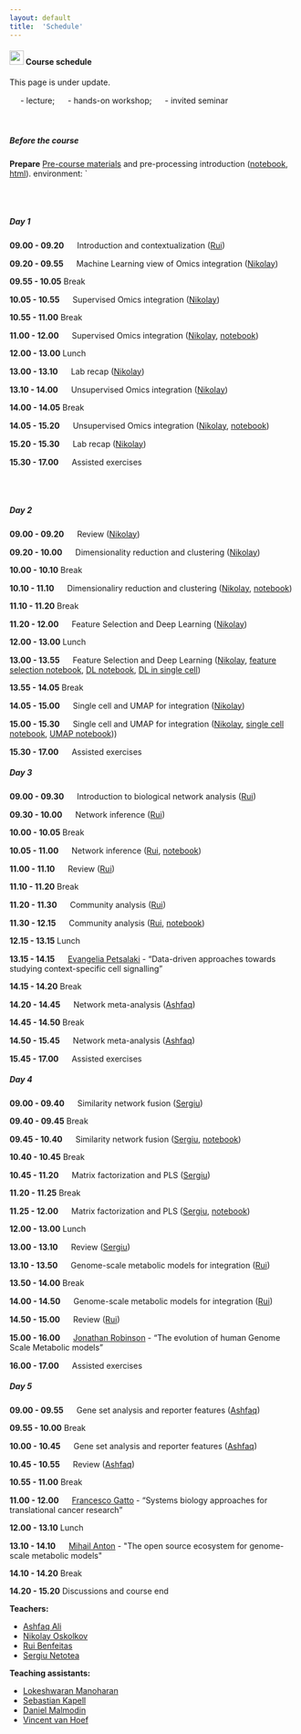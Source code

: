 ```yaml
---
layout: default
title:  'Schedule'
---
```

#### <img border="0" src="https://www.svgrepo.com/show/20800/event-date-and-time-symbol.svg" width="25" height="25"> Course schedule

This page is under update.

<img border="0" src="https://www.svgrepo.com/show/7321/teacher.svg" width="15" height="15"> - lecture; 
<img border="0" src="https://www.svgrepo.com/show/7421/computer.svg" width="15" height="15"> - hands-on workshop; 
<img border="0" src="https://www.svgrepo.com/show/307069/public-speaking-speak-tell-talk.svg" width="15" height="15"> - invited seminar  
<br>
<br>
##### Before the course

**Prepare** [Pre-course materials](./precourse.md) and pre-processing introduction ([notebook](./session_preprocessing/preprocessing.ipynb), [html](./session_preprocessing/preprocessing.html)). environment: `

<br>
<br>

##### Day 1

**09.00 - 09.20** <img border="0" src="https://www.svgrepo.com/show/7321/teacher.svg" width="15" height="15"> Introduction and contextualization ([Rui][3])

**09.20 - 09.55** <img border="0" src="https://www.svgrepo.com/show/7321/teacher.svg" width="15" height="15"> Machine Learning view of Omics integration ([Nikolay][2])

**09.55 - 10.05** Break

**10.05 - 10.55** <img border="0" src="https://www.svgrepo.com/show/7321/teacher.svg" width="15" height="15"> Supervised Omics integration ([Nikolay][2])

**10.55 - 11.00** Break

**11.00 - 12.00** <img border="0" src="https://www.svgrepo.com/show/7421/computer.svg" width="15" height="15"> Supervised Omics integration ([Nikolay][2], [notebook](./session_ml/SupervisedOMICsIntegration/supervised_omics_integr_CLL.html))

**12.00 - 13.00** Lunch

**13.00 - 13.10** <img border="0" src="https://www.svgrepo.com/show/7321/teacher.svg" width="15" height="15"> Lab recap ([Nikolay][2])

**13.10 - 14.00** <img border="0" src="https://www.svgrepo.com/show/7321/teacher.svg" width="15" height="15"> Unsupervised Omics integration ([Nikolay][2])

**14.00 - 14.05** Break

**14.05 - 15.20** <img border="0" src="https://www.svgrepo.com/show/7421/computer.svg" width="15" height="15"> Unsupervised Omics integration ([Nikolay][2], [notebook](./session_ml/UnsupervisedOMICsIntegration/UnsupervisedOMICsIntegration.html))

**15.20 - 15.30** <img border="0" src="https://www.svgrepo.com/show/7321/teacher.svg" width="15" height="15"> Lab recap ([Nikolay][2])

**15.30 - 17.00** <img border="0" src="https://www.svgrepo.com/show/7421/computer.svg" width="15" height="15"> Assisted exercises

<br>
<br>

##### Day 2

**09.00 - 09.20** <img border="0" src="https://www.svgrepo.com/show/7321/teacher.svg" width="15" height="15"> Review ([Nikolay][2])

**09.20 - 10.00** <img border="0" src="https://www.svgrepo.com/show/7321/teacher.svg" width="15" height="15"> Dimensionality reduction and clustering ([Nikolay][2])

**10.00 - 10.10** Break

**10.10 - 11.10** <img border="0" src="https://www.svgrepo.com/show/7421/computer.svg" width="15" height="15"> Dimensionaliry reduction and clustering ([Nikolay][2], [notebook](./session_ml/DimReductSingleCell/OmicsIntegration_DimensionReduction.html))

**11.10 - 11.20** Break

**11.20 - 12.00** <img border="0" src="https://www.svgrepo.com/show/7321/teacher.svg" width="15" height="15"> Feature Selection and Deep Learning ([Nikolay][2])

**12.00 - 13.00** Lunch

**13.00 - 13.55** <img border="0" src="https://www.svgrepo.com/show/7421/computer.svg" width="15" height="15"> Feature Selection and Deep Learning ([Nikolay][2], [feature selection notebook](./session_ml/FeatureSelectionIntegrOMICs/OmicsIntegration_FeatureSelection.html), [DL notebook](./session_ml/DeepLearningDataIntegration/DeepLearningDataIntegration.html), [DL in single cell](./session_ml/DeepLearningDataIntegration/DeepLearning_SingleCell_10X_1.3Mcells.html))

**13.55 - 14.05** Break

**14.05 - 15.00** <img border="0" src="https://www.svgrepo.com/show/7321/teacher.svg" width="15" height="15"> Single cell and UMAP for integration ([Nikolay][2])

**15.00 - 15.30** <img border="0" src="https://www.svgrepo.com/show/7421/computer.svg" width="15" height="15"> Single cell and UMAP for integration ([Nikolay][2], [single cell notebook](./session_ml/SingleCell/SingleCell_OmicsIntegration.html), [UMAP notebook](./session_ml/UMAP_DataIntegration/UMAP_DataIntegration.html)))

**15.30 - 17.00** <img border="0" src="https://www.svgrepo.com/show/7421/computer.svg" width="15" height="15"> Assisted exercises


##### Day 3

**09.00 - 09.30** <img border="0" src="https://www.svgrepo.com/show/7321/teacher.svg" width="15" height="15"> Introduction to biological network analysis ([Rui][3])

**09.30 - 10.00** <img border="0" src="https://www.svgrepo.com/show/7321/teacher.svg" width="15" height="15"> Network inference ([Rui][3])

**10.00 - 10.05** Break

**10.05 - 11.00** <img border="0" src="https://www.svgrepo.com/show/7421/computer.svg" width="15" height="15"> Network inference ([Rui][3], [notebook](./session_topology/lab.html))

**11.00 - 11.10** <img border="0" src="https://www.svgrepo.com/show/7321/teacher.svg" width="15" height="15"> Review ([Rui][3])

**11.10 - 11.20** Break

**11.20 - 11.30** <img border="0" src="https://www.svgrepo.com/show/7321/teacher.svg" width="15" height="15"> Community analysis ([Rui][3])

**11.30 - 12.15** <img border="0" src="https://www.svgrepo.com/show/7421/computer.svg" width="15" height="15"> Community analysis ([Rui][3], [notebook](./session_topology/lab.html))

**12.15 - 13.15** Lunch

**13.15 - 14.15** <img border="0" src="https://www.svgrepo.com/show/307069/public-speaking-speak-tell-talk.svg" width="15" height="15"> [Evangelia Petsalaki][10] - “Data-driven approaches towards studying context-specific cell signalling”

**14.15 - 14.20** Break

**14.20 - 14.45** <img border="0" src="https://www.svgrepo.com/show/7321/teacher.svg" width="15" height="15"> Network meta-analysis ([Ashfaq][1])

**14.45 - 14.50** Break

**14.50 - 15.45** <img border="0" src="https://www.svgrepo.com/show/7421/computer.svg" width="15" height="15"> Network meta-analysis ([Ashfaq][1])

**15.45 - 17.00** <img border="0" src="https://www.svgrepo.com/show/7421/computer.svg" width="15" height="15"> Assisted exercises

##### Day 4

**09.00 - 09.40** <img border="0" src="https://www.svgrepo.com/show/7321/teacher.svg" width="15" height="15"> Similarity network fusion ([Sergiu][4])

**09.40 - 09.45** Break

**09.45 - 10.40** <img border="0" src="https://www.svgrepo.com/show/7421/computer.svg" width="15" height="15"> Similarity network fusion ([Sergiu][4], [notebook](./session_nmf/SNF_main.html))

**10.40 - 10.45** Break

**10.45 - 11.20** <img border="0" src="https://www.svgrepo.com/show/7321/teacher.svg" width="15" height="15"> Matrix factorization and PLS ([Sergiu][4])

**11.20 - 11.25** Break

**11.25 - 12.00** <img border="0" src="https://www.svgrepo.com/show/7421/computer.svg" width="15" height="15"> Matrix factorization and PLS ([Sergiu][4], [notebook](./session_nmf/Lab.html))

**12.00 - 13.00** Lunch

**13.00 - 13.10** <img border="0" src="https://www.svgrepo.com/show/7321/teacher.svg" width="15" height="15"> Review ([Sergiu][4])

**13.10 - 13.50** <img border="0" src="https://www.svgrepo.com/show/7321/teacher.svg" width="15" height="15"> Genome-scale metabolic models for integration ([Rui][3])

**13.50 - 14.00** Break

**14.00 - 14.50** <img border="0" src="https://www.svgrepo.com/show/7421/computer.svg" width="15" height="15"> Genome-scale metabolic models for integration ([Rui][3])

**14.50 - 15.00** <img border="0" src="https://www.svgrepo.com/show/7321/teacher.svg" width="15" height="15"> Review ([Rui][3])

**15.00 - 16.00** <img border="0" src="https://www.svgrepo.com/show/307069/public-speaking-speak-tell-talk.svg" width="15" height="15"> [Jonathan Robinson][11] - “The evolution of human Genome Scale Metabolic models”

**16.00 - 17.00** <img border="0" src="https://www.svgrepo.com/show/7421/computer.svg" width="15" height="15"> Assisted exercises

##### Day 5

**09.00 - 09.55** <img border="0" src="https://www.svgrepo.com/show/7321/teacher.svg" width="15" height="15"> Gene set analysis and reporter features ([Ashfaq][1])

**09.55 - 10.00** Break

**10.00 - 10.45** <img border="0" src="https://www.svgrepo.com/show/7421/computer.svg" width="15" height="15"> Gene set analysis and reporter features ([Ashfaq][1])

**10.45 - 10.55** <img border="0" src="https://www.svgrepo.com/show/7321/teacher.svg" width="15" height="15"> Review ([Ashfaq][1])

**10.55 - 11.00** Break

**11.00 - 12.00** <img border="0" src="https://www.svgrepo.com/show/307069/public-speaking-speak-tell-talk.svg" width="15" height="15"> [Francesco Gatto][12] - “Systems biology approaches for translational cancer research”

**12.00 - 13.10** Lunch

**13.10 - 14.10** <img border="0" src="https://www.svgrepo.com/show/307069/public-speaking-speak-tell-talk.svg" width="15" height="15"> [Mihail Anton][9] - "The open source ecosystem for genome-scale metabolic models"

**14.10 - 14.20** Break

**14.20 - 15.20** Discussions and course end


**Teachers:**
- [Ashfaq Ali][1]
- [Nikolay Oskolkov][2]
- [Rui Benfeitas][3]
- [Sergiu Netotea][4]

**Teaching assistants:**
- [Lokeshwaran Manoharan][5]
- [Sebastian Kapell][6]
- [Daniel Malmodin][7]
- [Vincent van Hoef][8]


[1]: https://nbis.se/about/staff/ashfaq-ali/
[2]: https://nbis.se/about/staff/nikolay-oskolkov/
[3]: https://nbis.se/about/staff/rui-benfeitas/
[4]: https://nbis.se/about/staff/sergiu-netotea/
[5]: https://nbis.se/about/staff/lokeshwaran-manoharan/
[6]: https://nbis.se/about/staff/sebastian-kapell/
[7]: https://nbis.se/about/staff/daniel-malmodin/
[8]: https://nbis.se/about/staff/vincent-vanhoef/
[9]: https://nbis.se/about/staff/mihail-anton
[10]: https://www.ebi.ac.uk/about/people/evangelia-petsalaki
[11]: https://bii.dk/team/jonathan-robinson/
[12]: https://elypta.com/about-elypta-index